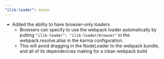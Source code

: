 ```yaml
---
"ilib-loader": minor
---
```


- Added the ability to have browser-only loaders
  - Browsers can specify to use the webpack loader
    automatically by putting
    `"ilib-loader": "ilib-loader/browser"` in the
    webpack.resolve.alias in the karma configuration.
  - This will avoid dragging in the NodeLoader to the
    webpack bundle, and all of its dependencies making
    for a clean webpack build
